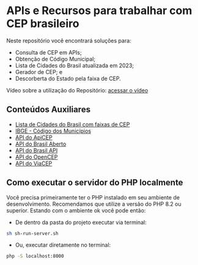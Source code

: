 # APIs e Recursos para trabalhar com CEP brasileiro
Neste repositório você encontrará soluções para:
- Consulta de CEP em APIs;
- Obtenção de Código Municipal;
- Lista de Cidades do Brasil atualizada em 2023;
- Gerador de CEP; e
- Descorberta do Estado pela faixa de CEP.

Vídeo sobre a utilização do Repositório:
[acessar o vídeo](https://youtu.be/6WCt0ocvzBw)

## Conteúdos Auxiliares

- [Lista de Cidades do Brasil com faixas de CEP](https://oportunidados.com.br/cep-lista-estado-cidade-bairro)
- [IBGE - Código dos Municípios](https://www.ibge.gov.br/explica/codigos-dos-municipios.php)
- [API do ApiCEP](https://apicep.com)
- [API do Brasil Aberto](https://brasilaberto.com)
- [API do Brasil API](https://brasilapi.com.br)
- [API do OpenCEP](https://opencep.com)
- [API do ViaCEP](https://viacep.com.br)

## Como executar o servidor do PHP localmente
Você precisa primeiramente ter o PHP instalado em seu ambiente de desenvolvimento.
Recomendamos que utilize a versão do PHP 8.2 ou superior.
Estando com o ambiente ok você pode então:
- De dentro da pasta do projeto executar via terminal:
```bash
sh sh-run-server.sh
```

- Ou, executar diretamente no terminal:
```sh
php -S localhost:8000
```

